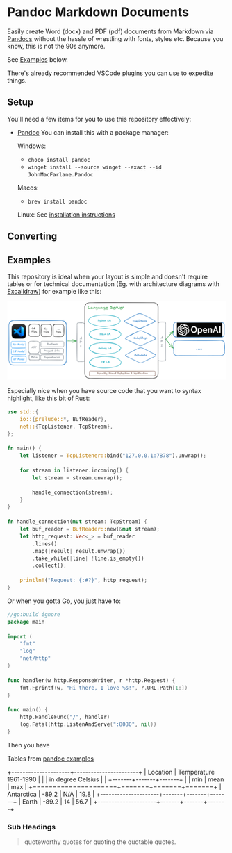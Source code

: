 # Pandoc Markdown Documents

Easily create Word (docx) and PDF (pdf) documents from Markdown via [Pandocs](https://pandoc.org/installing.html) without the hassle of wrestling with fonts, styles etc. Because you know, this is not the 90s anymore.

See [Examples](#examples) below.

There's already recommended VSCode plugins you can use to expedite things.

## Setup

You'll need a few items for you to use this repository effectively:

* [Pandoc](https://pandoc.org/installing.html)
  You can install this with a package manager:

  Windows: 
    * `choco install pandoc`
    * `winget install --source winget --exact --id JohnMacFarlane.Pandoc`

  Macos: 
    * `brew install pandoc`
  
  Linux: See [installation instructions](https://pandoc.org/installing.html#linux)

## Converting

## Examples

This repository is ideal when your layout is simple and doesn't require tables or for technical documentation (Eg. with architecture diagrams with [Excalidraw](https://excalidraw.com/)) for example like this:

![Language Server Architecture](diagrams/language-server-2023.excalidraw.png)

Especially nice when you have source code that you want to syntax highlight, like this bit of Rust:

```rust
use std::{
    io::{prelude::*, BufReader},
    net::{TcpListener, TcpStream},
};

fn main() {
    let listener = TcpListener::bind("127.0.0.1:7878").unwrap();

    for stream in listener.incoming() {
        let stream = stream.unwrap();

        handle_connection(stream);
    }
}

fn handle_connection(mut stream: TcpStream) {
    let buf_reader = BufReader::new(&mut stream);
    let http_request: Vec<_> = buf_reader
        .lines()
        .map(|result| result.unwrap())
        .take_while(|line| !line.is_empty())
        .collect();

    println!("Request: {:#?}", http_request);
}
```

Or when you gotta Go, you just have to:

```go
//go:build ignore
package main

import (
    "fmt"
    "log"
    "net/http"
)

func handler(w http.ResponseWriter, r *http.Request) {
    fmt.Fprintf(w, "Hi there, I love %s!", r.URL.Path[1:])
}

func main() {
    http.HandleFunc("/", handler)
    log.Fatal(http.ListenAndServe(":8080", nil))
}
```

Then you have

Tables from [pandoc examples](https://pandoc.org/chunkedhtml-demo/8.9-tables.html)

+---------------------+-----------------------+
| Location            | Temperature 1961-1990 |
|                     | in degree Celsius     |
|                     +-------+-------+-------+
|                     | min   | mean  | max   |
+=====================+=======+=======+=======+
| Antarctica          | -89.2 | N/A   | 19.8  |
+---------------------+-------+-------+-------+
| Earth               | -89.2 | 14    | 56.7  |
+---------------------+-------+-------+-------+

### Sub Headings

> quoteworthy quotes for quoting the quotable quotes.